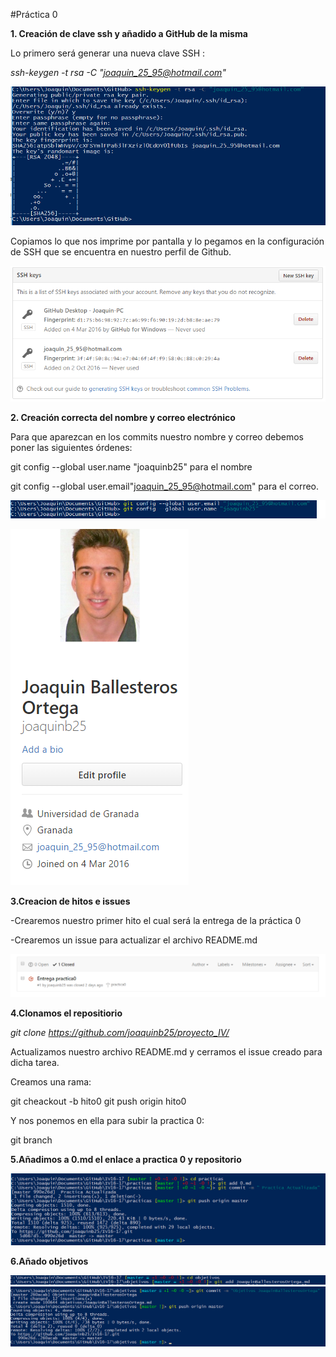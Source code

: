 
#Práctica 0

**1. Creación de clave ssh y añadido a GitHub de la misma**

Lo primero será generar una nueva clave SSH :

*ssh-keygen -t rsa -C "joaquin_25_95@hotmail.com"*


![SSH](https://github.com/joaquinb25/proyecto_IV/blob/hito0/imagenes/ssh1.png)


Copiamos lo que nos imprime por pantalla y lo pegamos en la configuración de SSH que se encuentra en nuestro perfil de Github. 


![SSH](https://github.com/joaquinb25/proyecto_IV/blob/hito0/imagenes/ssh0.png)



**2. Creación correcta del nombre y correo electrónico**

Para que aparezcan en los commits nuestro nombre y correo debemos poner las siguientes órdenes:

git config --global user.name "joaquinb25" para el nombre

git config --global user.email"joaquin_25_95@hotmail.com" para el correo.

![SSH](https://github.com/joaquinb25/proyecto_IV/blob/hito0/imagenes/ssh3.png)

![SSH](https://github.com/joaquinb25/proyecto_IV/blob/hito0/imagenes/IM1.png)

**3.Creacion de hitos e issues**

-Crearemos nuestro primer hito el cual será la entrega de la práctica 0

-Crearemos un issue para actualizar el archivo README.md


![SSH](https://github.com/joaquinb25/proyecto_IV/blob/hito0/imagenes/IM2.png)



**4.Clonamos el repositiorio**

*git clone https://github.com/joaquinb25/proyecto_IV/*

Actualizamos nuestro archivo README.md y cerramos el issue creado para dicha tarea.

Creamos una rama:

git cheackout -b hito0
git push origin hito0

Y nos ponemos en ella para subir la practica 0:

git branch



**5.Añadimos a 0.md el enlace a practica 0 y repositorio**


![hito0](https://github.com/joaquinb25/proyecto_IV/blob/hito0/imagenes/actualizado.png)


**6.Añado objetivos**

![hito0](https://github.com/joaquinb25/proyecto_IV/blob/hito0/imagenes/commit1.png)
![hito0](https://github.com/joaquinb25/proyecto_IV/blob/hito0/imagenes/commit2.png)



